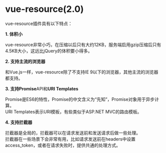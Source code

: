 # vue-resource\(2.0\)

vue-resource插件具有以下特点：

**1. 体积小**

vue-resource非常小巧，在压缩以后只有大约12KB，服务端启用gzip压缩后只有4.5KB大小，这远比jQuery的体积要小得多。

**2. 支持主流的浏览器**

和Vue.js一样，vue-resource除了不支持IE 9以下的浏览器，其他主流的浏览器都支持。

**3. 支持Promise**API和**URI Templates**

Promise是ES6的特性，Promise的中文含义为“先知”，Promise对象用于异步计算。  
URI Templates表示URI模板，有些类似于ASP.NET MVC的路由模板。

**4. 支持拦截器**

拦截器是全局的，拦截器可以在请求发送前和发送请求后做一些处理。  
拦截器在一些场景下会非常有用，比如请求发送前在headers中设置access\_token，或者在请求失败时，提供共通的处理方式。



